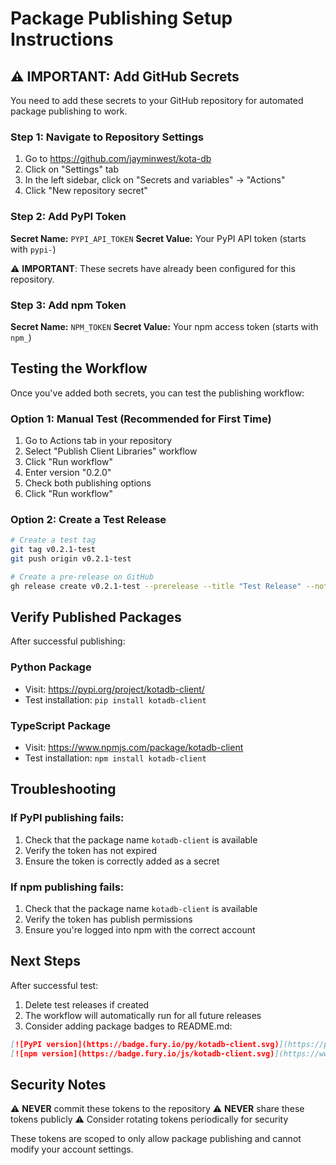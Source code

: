 # Package Publishing Setup Instructions

## ⚠️ IMPORTANT: Add GitHub Secrets

You need to add these secrets to your GitHub repository for automated package publishing to work.

### Step 1: Navigate to Repository Settings
1. Go to https://github.com/jayminwest/kota-db
2. Click on "Settings" tab
3. In the left sidebar, click on "Secrets and variables" → "Actions"
4. Click "New repository secret"

### Step 2: Add PyPI Token
**Secret Name:** `PYPI_API_TOKEN`
**Secret Value:** Your PyPI API token (starts with `pypi-`)

⚠️ **IMPORTANT**: These secrets have already been configured for this repository.

### Step 3: Add npm Token
**Secret Name:** `NPM_TOKEN`
**Secret Value:** Your npm access token (starts with `npm_`)

## Testing the Workflow

Once you've added both secrets, you can test the publishing workflow:

### Option 1: Manual Test (Recommended for First Time)
1. Go to Actions tab in your repository
2. Select "Publish Client Libraries" workflow
3. Click "Run workflow"
4. Enter version "0.2.0" 
5. Check both publishing options
6. Click "Run workflow"

### Option 2: Create a Test Release
```bash
# Create a test tag
git tag v0.2.1-test
git push origin v0.2.1-test

# Create a pre-release on GitHub
gh release create v0.2.1-test --prerelease --title "Test Release" --notes "Testing package publishing"
```

## Verify Published Packages

After successful publishing:

### Python Package
- Visit: https://pypi.org/project/kotadb-client/
- Test installation: `pip install kotadb-client`

### TypeScript Package  
- Visit: https://www.npmjs.com/package/kotadb-client
- Test installation: `npm install kotadb-client`

## Troubleshooting

### If PyPI publishing fails:
1. Check that the package name `kotadb-client` is available
2. Verify the token has not expired
3. Ensure the token is correctly added as a secret

### If npm publishing fails:
1. Check that the package name `kotadb-client` is available
2. Verify the token has publish permissions
3. Ensure you're logged into npm with the correct account

## Next Steps

After successful test:
1. Delete test releases if created
2. The workflow will automatically run for all future releases
3. Consider adding package badges to README.md:

```markdown
[![PyPI version](https://badge.fury.io/py/kotadb-client.svg)](https://pypi.org/project/kotadb-client/)
[![npm version](https://badge.fury.io/js/kotadb-client.svg)](https://www.npmjs.com/package/kotadb-client)
```

## Security Notes

⚠️ **NEVER** commit these tokens to the repository
⚠️ **NEVER** share these tokens publicly
⚠️ Consider rotating tokens periodically for security

These tokens are scoped to only allow package publishing and cannot modify your account settings.